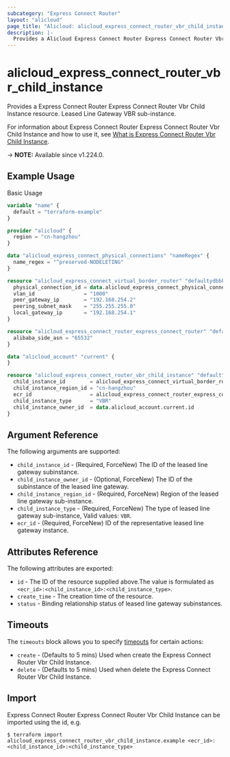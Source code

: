 ```yaml
---
subcategory: "Express Connect Router"
layout: "alicloud"
page_title: "Alicloud: alicloud_express_connect_router_vbr_child_instance"
description: |-
  Provides a Alicloud Express Connect Router Express Connect Router Vbr Child Instance resource.
---
```


# alicloud_express_connect_router_vbr_child_instance

Provides a Express Connect Router Express Connect Router Vbr Child Instance resource. Leased Line Gateway VBR sub-instance.

For information about Express Connect Router Express Connect Router Vbr Child Instance and how to use it, see [What is Express Connect Router Vbr Child Instance](https://next.api.alibabacloud.com/api/ExpressConnectRouter/2023-09-01/AttachExpressConnectRouterChildInstance).

-> **NOTE:** Available since v1.224.0.

## Example Usage

Basic Usage

```terraform
variable "name" {
  default = "terraform-example"
}

provider "alicloud" {
  region = "cn-hangzhou"
}

data "alicloud_express_connect_physical_connections" "nameRegex" {
  name_regex = "^preserved-NODELETING"
}

resource "alicloud_express_connect_virtual_border_router" "defaultydbbk3" {
  physical_connection_id = data.alicloud_express_connect_physical_connections.nameRegex.connections.0.id
  vlan_id                = "1000"
  peer_gateway_ip        = "192.168.254.2"
  peering_subnet_mask    = "255.255.255.0"
  local_gateway_ip       = "192.168.254.1"
}

resource "alicloud_express_connect_router_express_connect_router" "defaultAAlhUy" {
  alibaba_side_asn = "65532"
}

data "alicloud_account" "current" {
}

resource "alicloud_express_connect_router_vbr_child_instance" "default" {
  child_instance_id        = alicloud_express_connect_virtual_border_router.defaultydbbk3.id
  child_instance_region_id = "cn-hangzhou"
  ecr_id                   = alicloud_express_connect_router_express_connect_router.defaultAAlhUy.id
  child_instance_type      = "VBR"
  child_instance_owner_id  = data.alicloud_account.current.id
}
```

## Argument Reference

The following arguments are supported:
* `child_instance_id` - (Required, ForceNew) The ID of the leased line gateway subinstance.
* `child_instance_owner_id` - (Optional, ForceNew) The ID of the subinstance of the leased line gateway.
* `child_instance_region_id` - (Required, ForceNew) Region of the leased line gateway sub-instance.
* `child_instance_type` - (Required, ForceNew) The type of leased line gateway sub-instance, Valid values: `VBR`.
* `ecr_id` - (Required, ForceNew) ID of the representative leased line gateway instance.

## Attributes Reference

The following attributes are exported:
* `id` - The ID of the resource supplied above.The value is formulated as `<ecr_id>:<child_instance_id>:<child_instance_type>`.
* `create_time` - The creation time of the resource.
* `status` - Binding relationship status of leased line gateway subinstances.

## Timeouts

The `timeouts` block allows you to specify [timeouts](https://www.terraform.io/docs/configuration-0-11/resources.html#timeouts) for certain actions:
* `create` - (Defaults to 5 mins) Used when create the Express Connect Router Vbr Child Instance.
* `delete` - (Defaults to 5 mins) Used when delete the Express Connect Router Vbr Child Instance.

## Import

Express Connect Router Express Connect Router Vbr Child Instance can be imported using the id, e.g.

```shell
$ terraform import alicloud_express_connect_router_vbr_child_instance.example <ecr_id>:<child_instance_id>:<child_instance_type>
```